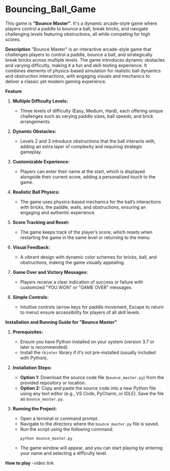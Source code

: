 # Bouncing_Ball_Game
This game is **"Bounce Master"**. It's a dynamic arcade-style game where players control a paddle to bounce a ball, break bricks, and navigate challenging levels featuring obstructions, all while competing for high scores.

**Description**
"Bounce Master" is an interactive arcade-style game that challenges players to control a paddle, bounce a ball, and strategically break bricks across multiple levels. The game introduces dynamic obstacles and varying difficulty, making it a fun and skill-testing experience. It combines elements of physics-based simulation for realistic ball dynamics and obstruction interactions, with engaging visuals and mechanics to deliver a classic yet modern gaming experience.

**Feature**

1. **Multiple Difficulty Levels:**
   - Three levels of difficulty (Easy, Medium, Hard), each offering unique challenges such as varying paddle sizes, ball speeds, and brick arrangements.

2. **Dynamic Obstacles:**
   - Levels 2 and 3 introduce obstructions that the ball interacts with, adding an extra layer of complexity and requiring strategic gameplay.

3. **Customizable Experience:**
   - Players can enter their name at the start, which is displayed alongside their current score, adding a personalized touch to the game.

4. **Realistic Ball Physics:**
   - The game uses physics-based mechanics for the ball’s interactions with bricks, the paddle, walls, and obstructions, ensuring an engaging and authentic experience.

5. **Score Tracking and Reset:**
   - The game keeps track of the player’s score, which resets when restarting the game in the same level or returning to the menu.

6. **Visual Feedback:**
   - A vibrant design with dynamic color schemes for bricks, ball, and obstructions, making the game visually appealing.

7. **Game Over and Victory Messages:**
   - Players receive a clear indication of success or failure with customized "YOU WON" or "GAME OVER" messages.

8. **Simple Controls:**
   - Intuitive controls (arrow keys for paddle movement, Escape to return to menu) ensure accessibility for players of all skill levels.

**Installation and Running Guide for "Bounce Master"**

1. **Prerequisites:**
   - Ensure you have Python installed on your system (version 3.7 or later is recommended).
   - Install the `tkinter` library if it's not pre-installed (usually included with Python).

2. **Installation Steps:**
   - **Option 1:** Download the source code file (`bounce_master.py`) from the provided repository or location.
   - **Option 2:** Copy and paste the source code into a new Python file using any text editor (e.g., VS Code, PyCharm, or IDLE). Save the file as `bounce_master.py`.

3. **Running the Project:**
   - Open a terminal or command prompt.
   - Navigate to the directory where the `bounce_master.py` file is saved.
   - Run the script using the following command:
     ```
     python bounce_master.py
     ```
   - The game window will appear, and you can start playing by entering your name and selecting a difficulty level.

**How to play**
 -video link

